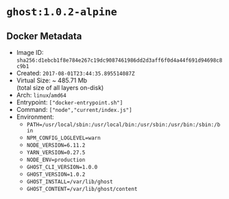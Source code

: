 # `ghost:1.0.2-alpine`

## Docker Metadata

- Image ID: `sha256:d1ebcb1f8e784e267c19dc9087461986dd2d3aff6f0d4a44f691d94698c8c9b1`
- Created: `2017-08-01T23:44:35.895514087Z`
- Virtual Size: ~ 485.71 Mb  
  (total size of all layers on-disk)
- Arch: `linux`/`amd64`
- Entrypoint: `["docker-entrypoint.sh"]`
- Command: `["node","current/index.js"]`
- Environment:
  - `PATH=/usr/local/sbin:/usr/local/bin:/usr/sbin:/usr/bin:/sbin:/bin`
  - `NPM_CONFIG_LOGLEVEL=warn`
  - `NODE_VERSION=6.11.2`
  - `YARN_VERSION=0.27.5`
  - `NODE_ENV=production`
  - `GHOST_CLI_VERSION=1.0.0`
  - `GHOST_VERSION=1.0.2`
  - `GHOST_INSTALL=/var/lib/ghost`
  - `GHOST_CONTENT=/var/lib/ghost/content`
